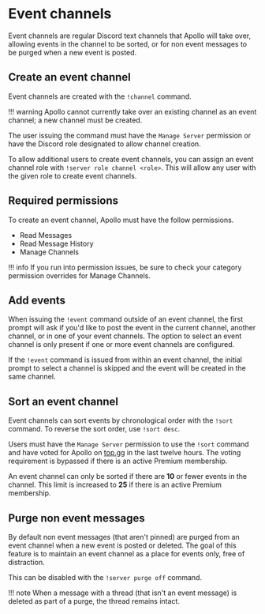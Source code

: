 # Event channels

Event channels are regular Discord text channels that Apollo will take over,
allowing events in the channel to be sorted, or for non event messages to be
purged when a new event is posted.

## Create an event channel

Event channels are created with the `!channel` command.

!!! warning
    Apollo cannot currently take over an existing channel as an event channel; a
    new channel must be created.

The user issuing the command must have the `Manage Server` permission or have
the Discord role designated to allow channel creation.

To allow additional users to create event channels, you can assign an event
channel role with `!server role channel <role>`. This will allow any user with
the given role to create event channels.

## Required permissions

To create an event channel, Apollo must have the follow permissions.

- Read Messages
- Read Message History
- Manage Channels

!!! info
    If you run into permission issues, be sure to check your category permission
    overrides for Manage Channels.

## Add events

When issuing the `!event` command outside of an event channel, the first prompt
will ask if you'd like to post the event in the current channel, another
channel, or in one of your event channels. The option to select an event channel
is only present if one or more event channels are configured.

If the `!event` command is issued from within an event channel, the initial
prompt to select a channel is skipped and the event will be created in the same
channel.

## Sort an event channel

Event channels can sort events by chronological order with the `!sort` command.
To reverse the sort order, use `!sort desc`.

Users must have the `Manage Server` permission to use the `!sort` command and
have voted for Apollo on [top.gg](https://top.gg/bot/475744554910351370/vote) in
the last twelve hours. The voting requirement is bypassed if there is an active
Premium membership.

An event channel can only be sorted if there are **10** or fewer events in the
channel. This limit is increased to **25** if there is an active Premium membership.

## Purge non event messages

By default non event messages (that aren't pinned) are purged from an event
channel when a new event is posted or deleted. The goal of this feature is to
maintain an event channel as a place for events only, free of distraction.

This can be disabled with the `!server purge off` command.

!!! note
    When a message with a thread (that isn't an event message) is deleted as
    part of a purge, the thread remains intact.
